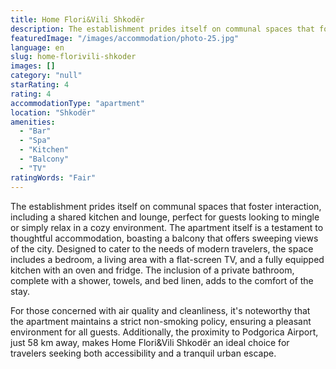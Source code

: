 ```yaml
---
title: Home Flori&Vili Shkodër
description: The establishment prides itself on communal spaces that foster interaction, including a shared kitchen and lounge, perfect for guests looking to mingle or simpl
featuredImage: "/images/accommodation/photo-25.jpg"
language: en
slug: home-florivili-shkoder
images: []
category: "null"
starRating: 4
rating: 4
accommodationType: "apartment"
location: "Shkodër"
amenities:
  - "Bar"
  - "Spa"
  - "Kitchen"
  - "Balcony"
  - "TV"
ratingWords: "Fair"
---
```


The establishment prides itself on communal spaces that foster interaction, including a shared kitchen and lounge, perfect for guests looking to mingle or simply relax in a cozy environment. The apartment itself is a testament to thoughtful accommodation, boasting a balcony that offers sweeping views of the city. Designed to cater to the needs of modern travelers, the space includes a bedroom, a living area with a flat-screen TV, and a fully equipped kitchen with an oven and fridge. The inclusion of a private bathroom, complete with a shower, towels, and bed linen, adds to the comfort of the stay.

For those concerned with air quality and cleanliness, it's noteworthy that the apartment maintains a strict non-smoking policy, ensuring a pleasant environment for all guests. Additionally, the proximity to Podgorica Airport, just 58 km away, makes Home Flori&Vili Shkodër an ideal choice for travelers seeking both accessibility and a tranquil urban escape.

